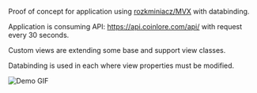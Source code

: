 Proof of concept for application using [rozkminiacz/MVX](https://github.com/rozkminiacz/MVX) with databinding.

Application is consuming API: https://api.coinlore.com/api/ with request every 30 seconds.

Custom views are extending some base and support view classes.

Databinding is used in each where view properties must be modified.

![Demo GIF](demo.gif)
